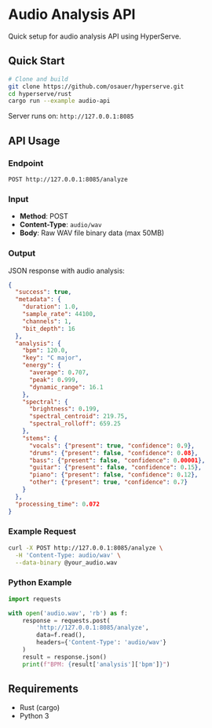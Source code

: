# Audio Analysis API

Quick setup for audio analysis API using HyperServe.

## Quick Start

```bash
# Clone and build
git clone https://github.com/osauer/hyperserve.git
cd hyperserve/rust
cargo run --example audio-api
```

Server runs on: `http://127.0.0.1:8085`

## API Usage

### Endpoint
`POST http://127.0.0.1:8085/analyze`

### Input
- **Method**: POST
- **Content-Type**: `audio/wav`
- **Body**: Raw WAV file binary data (max 50MB)

### Output
JSON response with audio analysis:

```json
{
  "success": true,
  "metadata": {
    "duration": 1.0,
    "sample_rate": 44100,
    "channels": 1,
    "bit_depth": 16
  },
  "analysis": {
    "bpm": 120.0,
    "key": "C major",
    "energy": {
      "average": 0.707,
      "peak": 0.999,
      "dynamic_range": 16.1
    },
    "spectral": {
      "brightness": 0.199,
      "spectral_centroid": 219.75,
      "spectral_rolloff": 659.25
    },
    "stems": {
      "vocals": {"present": true, "confidence": 0.9},
      "drums": {"present": false, "confidence": 0.08},
      "bass": {"present": false, "confidence": 0.00001},
      "guitar": {"present": false, "confidence": 0.15},
      "piano": {"present": false, "confidence": 0.12},
      "other": {"present": true, "confidence": 0.7}
    }
  },
  "processing_time": 0.072
}
```

### Example Request

```bash
curl -X POST http://127.0.0.1:8085/analyze \
  -H 'Content-Type: audio/wav' \
  --data-binary @your_audio.wav
```

### Python Example

```python
import requests

with open('audio.wav', 'rb') as f:
    response = requests.post(
        'http://127.0.0.1:8085/analyze',
        data=f.read(),
        headers={'Content-Type': 'audio/wav'}
    )
    result = response.json()
    print(f"BPM: {result['analysis']['bpm']}")
```

## Requirements
- Rust (cargo)
- Python 3